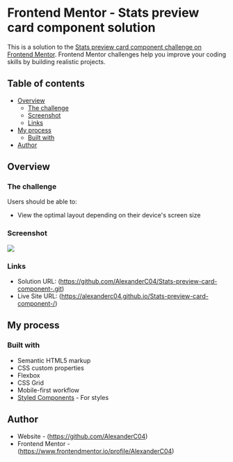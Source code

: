 # Frontend Mentor - Stats preview card component solution

This is a solution to the [Stats preview card component challenge on Frontend Mentor](https://www.frontendmentor.io/challenges/stats-preview-card-component-8JqbgoU62). Frontend Mentor challenges help you improve your coding skills by building realistic projects. 

## Table of contents

- [Overview](#overview)
  - [The challenge](#the-challenge)
  - [Screenshot](#screenshot)
  - [Links](#links)
- [My process](#my-process)
  - [Built with](#built-with)
- [Author](#author)


## Overview

### The challenge

Users should be able to:

- View the optimal layout depending on their device's screen size

### Screenshot

![](./images/screenshot.png)

### Links

- Solution URL: (https://github.com/AlexanderC04/Stats-preview-card-component-.git)
- Live Site URL: (https://alexanderc04.github.io/Stats-preview-card-component-/)

## My process

### Built with

- Semantic HTML5 markup
- CSS custom properties
- Flexbox
- CSS Grid
- Mobile-first workflow
- [Styled Components](https://styled-components.com/) - For styles


## Author

- Website - (https://github.com/AlexanderC04)
- Frontend Mentor - (https://www.frontendmentor.io/profile/AlexanderC04)
